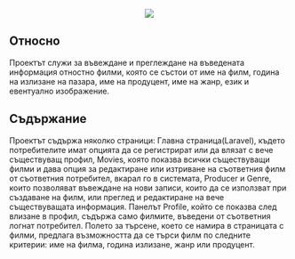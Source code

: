 <p align="center"><img src="https://laravel.com/assets/img/components/logo-laravel.svg"></p>

## Относно
Проектът служи за въвеждане и преглеждане на въведената информация отностно филми, която се състои от име на филм, година на излизане на пазара, име на продуцент, име на жанр, език и евентуално изображение.

## Съдържание
Проектът съдържа няколко страници: Главна страница(Laravel), където потребителите имат опцията да се регистрират или да влязат с вече съществуващ профил, Movies, която показва всички съществуващи филми и дава опция за редактиране или изтриване на съответния филм от съответния потребител, вкарал го в системата, Producer и Genre, които позволяват въвеждане на нови записи, които да се използват при създаване на филм, или преглед и редактиране на вече съществуващата информация. Панелът Profile, който се показва след влизане в профил, съдържа само филмите, въведени от съответния логнат потребител. Полето за търсене, което се намира в страницата с филми, предлага възможността да се търси филм по следните критерии: име на филма, година излизане, жанр или продуцент.